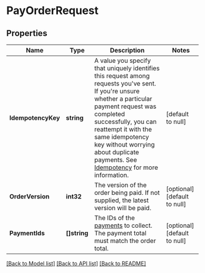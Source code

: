 # PayOrderRequest

## Properties
Name | Type | Description | Notes
------------ | ------------- | ------------- | -------------
**IdempotencyKey** | **string** | A value you specify that uniquely identifies this request among requests you&#x27;ve sent. If you&#x27;re unsure whether a particular payment request was completed successfully, you can reattempt it with the same idempotency key without worrying about duplicate payments.  See [Idempotency](https://developer.squareup.com/docs/working-with-apis/idempotency) for more information. | [default to null]
**OrderVersion** | **int32** | The version of the order being paid. If not supplied, the latest version will be paid. | [optional] [default to null]
**PaymentIds** | **[]string** | The IDs of the [payments](#type-payment) to collect. The payment total must match the order total. | [optional] [default to null]

[[Back to Model list]](../README.md#documentation-for-models) [[Back to API list]](../README.md#documentation-for-api-endpoints) [[Back to README]](../README.md)

